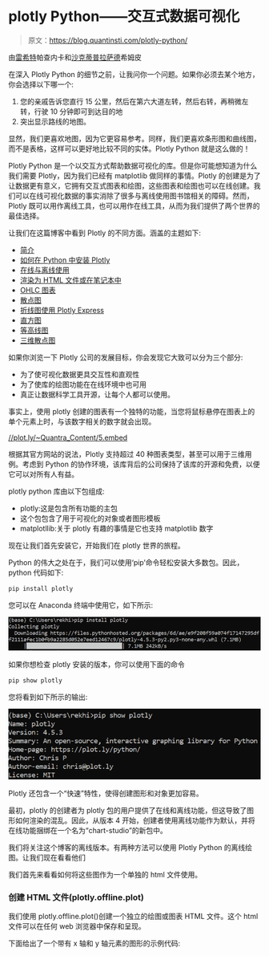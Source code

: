 # plotly Python——交互式数据可视化

> 原文：<https://blog.quantinsti.com/plotly-python/>

由[雷希特](https://www.linkedin.com/in/rekhit/)帕查内卡和[沙克蒂普拉萨德](https://www.linkedin.com/in/shaktishimpi/)希姆皮

在深入 Plotly Python 的细节之前，让我问你一个问题。如果你必须去某个地方，你会选择以下哪一个:

1.  您的亲戚告诉您直行 15 公里，然后在第六大道左转，然后右转，再稍微左转，行驶 10 分钟即可到达目的地
2.  突出显示路线的地图。

显然，我们更喜欢地图，因为它更容易参考。同样，我们更喜欢条形图和曲线图，而不是表格，这样可以更好地比较不同的实体。Plotly Python 就是这么做的！

Plotly Python 是一个以交互方式帮助数据可视化的库。但是你可能想知道为什么我们需要 Plotly，因为我们已经有 matplotlib 做同样的事情。Plotly 的创建是为了让数据更有意义，它拥有交互式图表和绘图，这些图表和绘图也可以在线创建。我们可以在线可视化数据的事实消除了很多与离线使用图书馆相关的障碍。然而，Plotly 既可以用作离线工具，也可以用作在线工具，从而为我们提供了两个世界的最佳选择。

让我们在这篇博客中看到 Plotly 的不同方面。涵盖的主题如下:

*   [简介](#Introduction)
*   [如何在 Python 中安装 Plotly](#Install-Plotly)
*   [在线与离线使用](#Online-Offline-Usage)
*   [渲染为 HTML 文件或在笔记本中](#Render-HTML-Notebook)
*   [OHLC 图表](#OHLC-Chart)
*   [散点图](#Scatter-Plot)
*   [折线图使用 Plotly Express](#Line-Chart)
*   [直方图](#Histogram)
*   [等高线图](#Contour-Charts)
*   [三维散点图](#Scatter-Plot-3D)

如果你浏览一下 Plotly 公司的发展目标，你会发现它大致可以分为三个部分:

*   为了使可视化数据更具交互性和直观性
*   为了使库的绘图功能在在线环境中也可用
*   真正让数据科学工具开源，让每个人都可以使用。

事实上，使用 plotly 创建的图表有一个独特的功能，当您将鼠标悬停在图表上的单个元素上时，与该数字相关的数字就会出现。

[//plot.ly/~Quantra_Content/5.embed](//plot.ly/~Quantra_Content/5.embed)

根据其官方网站的说法，Plotly 支持超过 40 种图表类型，甚至可以用于三维用例。考虑到 Python 的协作环境，该库背后的公司保持了该库的开源和免费，以便它可以对所有人有益。

plotly python 库由以下包组成:

*   plotly:这是包含所有功能的主包
*   这个包包含了用于可视化的对象或者图形模板
*   matplotllib:关于 plotly 有趣的事情是它也支持 matplotlib 数字

现在让我们首先安装它，开始我们在 plotly 世界的旅程。

Python 的伟大之处在于，我们可以使用‘pip’命令轻松安装大多数包。因此，python 代码如下:

```py
pip install plotly
```

您可以在 Anaconda 终端中使用它，如下所示:

![](img/5ca60e713ece29e2ca54d061a464585d.png)

如果你想检查 plotly 安装的版本，你可以使用下面的命令

```py
pip show plotly
```

您将看到如下所示的输出:

![](img/479991df31d633fc491dca99c762292e.png)

Plotly 还包含一个“快速”特性，使得创建图形和对象更加容易。

最初，plotly 的创建者为 plotly 包的用户提供了在线和离线功能，但这导致了图形如何渲染的混乱。因此，从版本 4 开始，创建者使用离线功能作为默认，并将在线功能捆绑在一个名为“chart-studio”的新包中。

我们将关注这个博客的离线版本。有两种方法可以使用 Plotly Python 的离线绘图。让我们现在看看他们

我们首先来看看如何将这些图作为一个单独的 html 文件使用。

### 创建 HTML 文件(plotly.offline.plot)

我们使用 plotly.offline.plot()创建一个独立的绘图或图表 HTML 文件。这个 html 文件可以在任何 web 浏览器中保存和呈现。

下面给出了一个带有 x 轴和 y 轴元素的图形的示例代码: